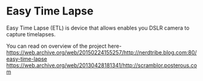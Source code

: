 # Easy Time Lapse

Easy Time Lapse (ETL) is device that allows enables you DSLR camera to capture timelapses. 

You can read on overview of the project here-
https://web.archive.org/web/20150224155257/http://nerdtribe.blog.com:80/easy-time-lapse
https://web.archive.org/web/20130428181341/http://scramblor.posterous.com
